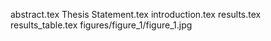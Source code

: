 abstract.tex
Thesis Statement.tex
introduction.tex
results.tex
results_table.tex
figures/figure_1/figure_1.jpg
